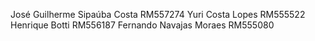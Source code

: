 José Guilherme Sipaúba Costa RM557274
Yuri Costa Lopes RM555522 
Henrique Botti RM556187 Fernando 
Navajas Moraes RM555080
